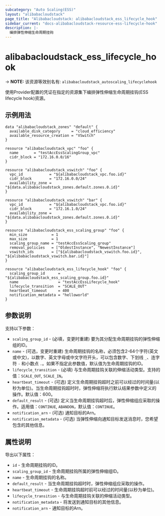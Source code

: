 ```yaml
---
subcategory: "Auto Scaling(ESS)"
layout: "alibabacloudstack"
page_title: "Alibabacloudstack: alibabacloudstack_ess_lifecycle_hook"
sidebar_current: "docs-alibabacloudstack-resource-ess-lifecycle-hook"
description: |-
  编排弹性伸缩生命周期挂钩
---
```


# alibabacloudstack_ess_lifecycle_hook
-> **NOTE:** 该资源等效别名有: `alibabacloudstack_autoscaling_lifecyclehook`

使用Provider配置的凭证在指定的资源集下编排弹性伸缩生命周期挂钩(ESS lifecycle hook)资源。

## 示例用法

```
data "alibabacloudstack_zones" "default" {
  available_disk_category     = "cloud_efficiency"
  available_resource_creation = "VSwitch"
}

resource "alibabacloudstack_vpc" "foo" {
  name       = "testAccEssScalingGroup_vpc"
  cidr_block = "172.16.0.0/16"
}

resource "alibabacloudstack_vswitch" "foo" {
  vpc_id            = "${alibabacloudstack_vpc.foo.id}"
  cidr_block        = "172.16.0.0/24"
  availability_zone = "${data.alibabacloudstack_zones.default.zones.0.id}"
}

resource "alibabacloudstack_vswitch" "bar" {
  vpc_id            = "${alibabacloudstack_vpc.foo.id}"
  cidr_block        = "172.16.1.0/24"
  availability_zone = "${data.alibabacloudstack_zones.default.zones.0.id}"
}

resource "alibabacloudstack_ess_scaling_group" "foo" {
  min_size           = 1
  max_size           = 1
  scaling_group_name = "testAccEssScaling_group"
  removal_policies   = ["OldestInstance", "NewestInstance"]
  vswitch_ids        = ["${alibabacloudstack_vswitch.foo.id}", "${alibabacloudstack_vswitch.bar.id}"]
}

resource "alibabacloudstack_ess_lifecycle_hook" "foo" {
  scaling_group_id      = "${alibabacloudstack_ess_scaling_group.foo.id}"
  name                  = "testAccEssLifecycle_hook"
  lifecycle_transition  = "SCALE_OUT"
  heartbeat_timeout     = 400
  notification_metadata = "helloworld"
}
```

## 参数说明

支持以下参数：

* `scaling_group_id` - (必填，变更时重建) 要为其分配生命周期挂钩的弹性伸缩组的ID。
* `name` - (可选，变更时重建) 生命周期挂钩的名称，必须包含2-64个字符(英文或中文)，以数字、英文字母或中文字符开头，可以包含数字、下划线 `_`、连字符 `-` 和小数点 `.`。如果不指定此参数值，默认值为生命周期挂钩的ID。
* `lifecycle_transition` - (必填) 与生命周期挂钩关联的伸缩活动类型。支持的值：`SCALE_OUT`, `SCALE_IN`。
* `heartbeat_timeout` - (可选) 定义生命周期挂钩超时之前可以经过的时间量(以秒为单位)。当生命周期挂钩超时时，弹性伸缩将执行默认结果参数中定义的操作。默认值：600。
* `default_result` - (可选) 定义当生命周期挂钩超时后，弹性伸缩组应采取的操作。适用值：`CONTINUE`, `ABANDON`，默认值：`CONTINUE`。
* `notification_arn` - (可选) 通知目标的Arn。
* `notification_metadata` - (可选) 当弹性伸缩向通知目标发送消息时，您希望包含的其他信息。

## 属性说明

导出以下属性：

* `id` - 生命周期挂钩的ID。
* `scaling_group_id` - 生命周期挂钩所属的弹性伸缩组ID。
* `name` - 生命周期挂钩的名称。
* `default_result` - 当生命周期挂钩超时时，弹性伸缩组应采取的操作。
* `heartbeat_timeout` - 生命周期挂钩超时前可以经过的时间量(以秒为单位)。
* `lifecycle_transition` - 与生命周期挂钩关联的伸缩活动类型。
* `notification_metadata` - 将发送到通知目标的其他信息。
* `notification_arn` - 通知目标的Arn。